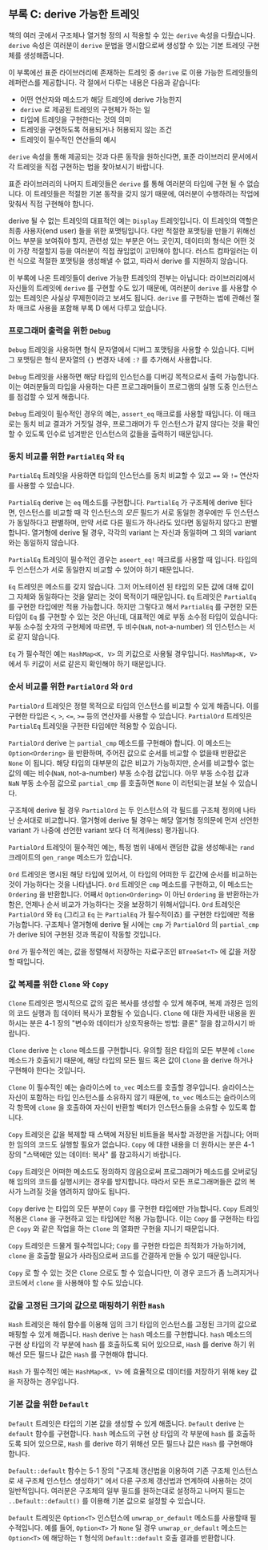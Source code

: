 ## 부록 C: derive 가능한 트레잇

책의 여러 곳에서 구조체나 열거형 정의 시
적용할 수 있는 `derive` 속성을 다뤘습니다.
`derive` 속성은 여러분이 `derive` 문법을 명시함으로써
생성할 수 있는 기본 트레잇 구현체를 생성해줍니다.

이 부록에선 표준 라이브러리에 존재하는 트레잇 중 `derive` 로 이용 가능한
트레잇들의 레퍼런스를 제공합니다. 각 절에서 다루는 내용은 다음과 같습니다:

* 어떤 연산자와 메소드가 해당 트레잇에 derive 가능한지
* `derive` 로 제공된 트레잇의 구현체가 하는 일
* 타입에 트레잇을 구현한다는 것의 의미
* 트레잇을 구현하도록 허용되거나 허용되지 않는 조건
* 트레잇이 필수적인 연산들의 예시

`derive` 속성을 통해 제공되는 것과 다른 동작을 원하신다면,
표준 라이브러리 문서에서 각 트레잇을 직접 구현하는 법을 찾아보시기
바랍니다.

표준 라이브러리의 나머지 트레잇들은 `derive` 를 통해
여러분의 타입에 구현 될 수 없습니다.
이 트레잇들은 적절한 기본 동작을 갖지 않기 때문에,
여러분이 수행하려는 작업에 맞춰서 직접 구현해야 합니다.

derive 될 수 없는 트레잇의 대표적인 예는 `Display` 트레잇입니다.
이 트레잇의 역할은 최종 사용자(end user) 들을 위한 포맷팅입니다.
다만 적절한 포맷팅을 만들기 위해선 어느 부분을 보여줘야 할지, 관련성 있는 부분은
어느 곳인지, 데이터의 형식은 어떤 것이 가장 적절할지 등을 여러분이 직접
끊임없이 고민해야 합니다. 러스트 컴파일러는 이런 식으로 적절한 포맷팅을
생성해낼 수 없고, 따라서 derive 를 지원하지 않습니다.

이 부록에 나온 트레잇들이 derive 가능한 트레잇의 전부는 아닙니다:
라이브러리에서 자신들의 트레잇에 `derive` 를 구현할 수도 있기 때문에, 여러분이
`derive` 를 사용할 수 있는 트레잇은 사실상 무제한이라고 보셔도 됩니다.
`derive` 를 구현하는 법에 관해선 절차 매크로 사용을 포함해 부록 D 에서 다루고 있습니다.

### 프로그래머 출력을 위한 `Debug`

`Debug` 트레잇을 사용하면 형식 문자열에서 디버그 포맷팅을 사용할 수 있습니다.
디버그 포맷팅은 형식 문자열의 `{}` 변경자 내에 `:?` 를 추가해서 사용합니다.

`Debug` 트레잇을 사용하면 해당 타입의 인스턴스를 디버깅 목적으로서 출력 가능합니다.
이는 여러분들의 타입을 사용하는 다른 프로그래머들이 프로그램의 실행 도중
인스턴스를 점검할 수 있게 해줍니다.

`Debug` 트레잇이 필수적인 경우의 예는, `assert_eq` 매크로를 사용할 때입니다.
이 매크로는 동치 비교 결과가 거짓일 경우, 프로그래머가 두 인스턴스가 같지 않다는
것을 확인할 수 있도록 인수로 넘겨받은 인스턴스의 값들을 출력하기 때문입니다.

### 동치 비교를 위한 `PartialEq` 와 `Eq`

`PartialEq` 트레잇을 사용하면 타입의 인스턴스를 동치 비교할 수 있고
`==` 와 `!=` 연산자를 사용할 수 있습니다.

`PartialEq` derive 는 `eq` 메소드를 구현합니다. `PartialEq` 가 구조체에 derive
된다면, 인스턴스를 비교할 때 각 인스턴스의 *모든* 필드가 서로 동일한 경우에만
두 인스턴스가 동일하다고 판별하며, 만약 서로 다른 필드가 하나라도 있다면 동일하지
않다고 판별합니다. 열거형에 derive 될 경우, 각각의 variant 는 자신과 동일하며 그 외의 variant 와는 동일하지 않습니다.

`PartialEq` 트레잇이 필수적인 경우는 `aseert_eq!` 매크로를 사용할 때 입니다.
타입의 두 인스턴스가 서로 동일한지 비교할 수 있어야 하기
때문입니다.

`Eq` 트레잇은 메소드를 갖지 않습니다. 그저 어노테이션 된 타입의 모든 값에 대해
값이 그 자체와 동일하다는 것을 알리는 것이 목적이기 때문입니다.
`Eq` 트레잇은 `PartialEq` 를 구현한 타입에만 적용 가능합니다.
하지만 그렇다고 해서 `PartialEq` 를 구현한 모든 타입이 `Eq` 를 구현할 수 있는 것은
아닌데, 대표적인 예로 부동 소수점 타입이 있습니다: 부동 소수점 숫자의 구현체에
따르면, 두 비수(`NaN`, not-a-number) 의 인스턴스는 서로 같지 않습니다.

`Eq` 가 필수적인 예는 `HashMap<K, V>` 의 키값으로 사용될 경우입니다.
`HashMap<K, V>` 에서 두 키값이 서로 같은지 확인해야 하기 때문입니다.

### 순서 비교를 위한 `PartialOrd` 와 `Ord`

`PartialOrd` 트레잇은 정렬 목적으로 타입의 인스턴스를 비교할 수 있게 해줍니다.
이를 구현한 타입은 `<`, `>`, `<=`, `>=` 등의 연산자를 사용할 수 있습니다.
`PartialOrd` 트레잇은 `PartialEq` 트레잇을 구현한 타입에만
적용할 수 있습니다.

`PartialOrd` derive 는 `partial_cmp` 메소드를 구현해야 합니다.
이 메소드는 `Option<Ordering>` 을 반환하며, 주어진 값으로 순서를 비교할 수
없을때 반환값은 `None` 이 됩니다. 해당 타입의 대부분의 값은 비교가 가능하지만,
순서를 비교할수 없는 값의 예는 비수(`NaN`, not-a-number) 부동 소수점 값입니다.
아무 부동 소수점 값과 `NaN` 부동 소수점 값으로 `partial_cmp` 를 호출하면
`None` 이 리턴되는걸 보실 수 있습니다.

구조체에 derive 될 경우 `PartialOrd` 는 두 인스턴스의
각 필드를 구조체 정의에 나타난 순서대로 비교합니다.
열거형에 derive 될 경우는 해당 열거형 정의문에 먼저 선언한
variant 가 나중에 선언한 variant 보다 더 적게(less) 평가됩니다.

`PartialOrd` 트레잇이 필수적인 예는,
특정 범위 내에서 랜덤한 값을 생성해내는
`rand` 크레이트의 `gen_range` 메소드가 있습니다.

`Ord` 트레잇은 명시된 해당 타입에 있어서, 이 타입의 어떠한 두 값간에 순서를 비교하는
것이 가능하다는 것을 나타냅니다. `Ord` 트레잇은 `cmp` 메소드를 구현하고, 이 메소드는
`Ordering` 을 반환합니다. 어째서 `Option<Ordering>` 이 아닌 `Ordering` 을 반환하는가
함은, 언제나 순서 비교가 가능하다는 것을 보장하기 위해서입니다.
`Ord` 트레잇은 `PartialOrd` 와 `Eq` (그리고 `Eq` 는 `PartialEq` 가 필수적이죠) 를
구현한 타입에만 적용 가능합니다. 구조체나 열거형에 derive 될 시에는 `cmp` 가
`PartialOrd`  의 `partial_cmp` 가 derive 되어 구현된 것과 똑같이 작동할 것입니다.

`Ord` 가 필수적인 예는, 값을 정렬해서 저장하는 자료구조인
`BTreeSet<T>` 에 값을 저장할 때입니다.

### 값 복제를 위한 `Clone` 와 `Copy`

`Clone` 트레잇은 명시적으로 값의 깊은 복사를 생성할 수 있게 해주며,
복제 과정은 임의의 코드 실행과 힙 데이터 복사가 포함될 수 있습니다.
`Clone` 에 대한 자세한 내용을 원하시는 분은 4-1 장의
"변수와 데이터가 상호작용하는 방법: 클론" 절을 참고하시기 바랍니다.

`Clone` derive 는 `clone` 메소드를 구현합니다.
유의할 점은 타입의 모든 부분에 `clone` 메소드가 호출되기 때문에,
해당 타입의 모든 필드 혹은 값이 `Clone` 을 derive 하거나 구현해야 한다는 것입니다.

`Clone` 이 필수적인 예는 슬라이스에 `to_vec` 메소드를 호출할 경우입니다.
슬라이스는 자신이 포함하는 타입 인스턴스를 소유하지 않기 때문에,
`to_vec` 메소드는 슬라이스의 각 항목에 `clone` 을 호출하여
자신이 반환할 벡터가 인스턴스들을 소유할 수 있도록 합니다.

`Copy` 트레잇은 값을 복제할 때 스택에 저장된 비트들을 복사할 과정만을 거칩니다;
어떠한 임의의 코드도 실행할 필요가 없습니다. `Copy` 에 대한 내용을 더
원하시는 분은 4-1장의 "스택에만 있는 데이터: 복사" 를 참고하시기 바랍니다.

`Copy` 트레잇은 어떠한 메소드도 정의하지 않음으로써 프로그래머가
메소드를 오버로딩해 임의의 코드를 실행시키는 경우를 방지합니다.
따라서 모든 프로그래머들은 값의 복사가
느려질 것을 염려하지 않아도 됩니다.

`Copy` derive 는 타입의 모든 부분이 `Copy` 를 구현한 타입에만 가능합니다.
`Copy` 트레잇 적용은 `Clone` 을 구현하고 있는 타입에만 적용 가능합니다.
이는 `Copy` 를 구현하는 타입은 `Copy` 와 같은 작업을 하는
`Clone` 의 열화판 구현을 지니기 때문입니다.

`Copy` 트레잇은 드물게 필수적입니다;
`Copy` 를 구현한 타입은 최적화가 가능하기에, `clone` 을
호출할 필요가 사라짐으로써 코드를 간결하게 만들 수 있기 때문입니다.

`Copy` 로 할 수 있는 것은 `Clone` 으로도 할 수 있습니다만,
이 경우 코드가 좀 느려지거나 코드에서 `clone` 을 사용해야 할 수도 있습니다.

### 값을 고정된 크기의 값으로 매핑하기 위한 `Hash`

`Hash` 트레잇은 해쉬 함수를 이용해 임의 크기 타입의 인스턴스를
고정된 크기의 값으로 매핑할 수 있게 해줍니다. `Hash` derive 는
`hash` 메소드를 구현합니다. `hash` 메소드의 구현 상 타입의 각 부분에
`hash` 를 호출하도록 되어 있으므로, `Hash` 를 derive 하기 위해선
모든 필드나 값은 `Hash` 를 구현해야 합니다.

`Hash` 가 필수적인 예는 `HashMap<K, V>` 에 효율적으로 데이터를 저장하기 위해
key 값을 저장하는 경우입니다.

### 기본 값을 위한 `Default`

`Default` 트레잇은 타입의 기본 값을 생성할 수 있게 해줍니다.
`Default` derive 는 `default` 함수를 구현합니다.
`hash` 메소드의 구현 상 타입의 각 부분에 `hash` 를
호출하도록 되어 있으므로, `Hash` 를 derive 하기 위해선
모든 필드나 값은 `Hash` 를 구현해야 합니다.

`Default::default` 함수는 5-1 장의 "구조체 갱신법을 이용하여
기존 구조체 인스턴스로 새 구조체 인스턴스 생성하기" 에서 다룬
구조체 갱신법과 연계하여 사용하는 것이 일반적입니다. 여러분은
구조체의 일부 필드를 원하는대로 설정하고 나머지 필드는
`..Default::default()` 를 이용해 기본 값으로 설정할 수 있습니다.

`Default` 트레잇은 `Option<T>` 인스턴스에 `unwrap_or_default` 메소드를
사용할때 필수적입니다. 예를 들어, `Option<T>` 가 `None` 일 경우
`unwrap_or_default` 메소드는 `Option<T>` 에 해당하는
`T` 형식의 `Default::default` 호출 결과를 반환합니다.
